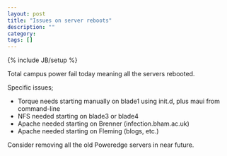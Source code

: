 ```yaml
---
layout: post
title: "Issues on server reboots"
description: ""
category: 
tags: []
---
```

{% include JB/setup %}

Total campus power fail today meaning all the servers rebooted.

Specific issues;
*	Torque needs starting manually on blade1 using init.d, plus maui from command-line
*	NFS needed starting on blade3 or blade4
*	Apache needed starting on Brenner (infection.bham.ac.uk)
*	Apache needed starting on Fleming (blogs, etc.)

Consider removing all the old Poweredge servers in near future.
